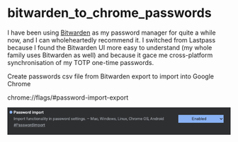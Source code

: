 # bitwarden_to_chrome_passwords

I have been using [Bitwarden](https://www.bitwarden.com) as my password manager for quite a while now, and I can wholeheartedly recommend it. I switched from Lastpass because I found the Bitwarden UI more easy to understand (my whole family uses Bitwarden as well) and because it gace me cross-platform synchronisation of my TOTP one-time passwords.

Create passwords csv file from Bitwarden export to import into Google Chrome


chrome://flags/#password-import-export

![alt text](https://github.com/koehntopp/bitwarden_to_chrome_passwords/blob/master/Readme/import-enabled.png?raw=true)
